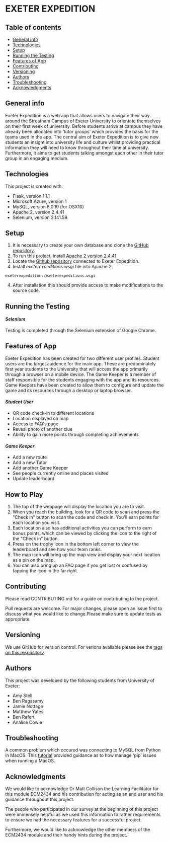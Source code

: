 # EXETER EXPEDITION

## Table of contents
* [General info](#general-info)
* [Technologies](#technologies)
* [Setup](#setup)
* [Running the Testing](#running-the-testing)
* [Features of App](#features-of-app)
* [Contributing](#contributing)
* [Versioning](#versioning)
* [Authors](#authors)
* [Troubleshooting](#troubleshooting)
* [Acknowledgments](#acknowledgments)

## General info
Exeter Expedition is a web app that allows users to navigate their way around the Streatham Campus of Exeter University to orientate themselves on their first week of university. Before students arrive at campus they have already been allocated into ‘tutor groups’ which provides the basis for the teams used in the app. The central aim of Exeter Expedition is to give new students an insight into university life and culture whilst providing practical information they will need to know throughout their time at university. Furthermore, it aims to get students talking amongst each other in their tutor group in an engaging medium. 
	
## Technologies
This project is created with:
* Flask, version 1.1.1
* Microsoft Azure, version 1 
* MySQL, version 8.0.19 (for OSX10)
* Apache 2, version 2.4.41
* Selenium, version 3.141.59

## Setup 
1. It is necessary to create your own database and clone the [GitHub repository](https://github.com/Jamie-Nottage/GroupSoftwareEngineering). 
2. To run this project, install [Apache 2 version 2.4.41](https://httpd.apache.org/download.cgi#apache24)
2. Locate the [Github repository](https://github.com/Jamie-Nottage/GroupSoftwareEngineering) connected to Exeter Expedition. 
3. Install *exeterexpeditions.wsgi* file into Apache 2 
```
exeterexpeditions/exeterexpeditions.wsgi
```
4. After installation this should provide access to make modifications to the source code.

## Running the Testing

#### *Selenium*
Testing is completed through the Selenium extension of Google Chrome. 




## Features of App
Exeter Expedition has been created for two different user profiles. Student users are the target auidence for the main app. These are predominately first year students to the University that will access the app primarily through a browser on a mobile device. The Game Keeper is a member of staff responsible for the students engaging with the app and its resources. Game Keepers have been created to allow them to configure and update the game and its resources through a desktop or laptop browser. 

#### *Student User*
* QR code check-in to different locations 
* Location displayed on map 
* Access to FAQ's page 
* Reveal photo of another clue 
* Ability to gain more points through completing achievements 

#### *Game Keeper*
* Add a new route 
* Add a new Tutor 
* Add another Game Keeper 
* See people currently online and places visited 
* Update leaderboard 

## How to Play 
1. The top of the webpage will display the location you are to visit.
2. When you reach the building, look for a QR code to scan and press the "Check in" button to scan the code and check in.
You'll earn points for each location you visit.
3. Each location also has additional activities you can perform to earn bonus points, which can be viewed by clicking the icon to the right of the "Check in" button.
4. Press on the trophy icon in the bottom left corner to view the leaderboard and see how your team ranks.
5. The map icon will bring up the map view and display your next location as a pin on the map.
6. You can also bring up an FAQ page if you get lost or confused by tapping the icon in the far right.

## Contributing
Please read CONTRIBUTING.md for a guide on contributing to the project.


Pull requests are welcome. For major changes, please open an issue first to discuss what you would like to change.Please make sure to update tests as appropriate.

## Versioning 
We use GitHub for version control. For verions avaliable please see the [tags on this respository](https://github.com/Jamie-Nottage/GroupSoftwareEngineering).

## Authors
This project was developed by the following students from University of Exeter:
* Amy Stell 
* Ben Ragasamy
* Jamie Nottage
* Matthew Yates 
* Ben Rafert
* Analise Cowie 

## Troubleshooting 
A common problem which occured was connecting to MySQL from Python in MacOS. This [tutorial](https://ruddra.com/posts/install-mysqlclient-macos/) provided guidance as to how manage 'pip' issues when running a MacOS. 

## Acknowledgments 
We would like to acknowledge Dr Matt Collison the Learning Facilitator for this module ECM2434 and his contribution for acting as an end user and his guidance throughout this project. 


The people who participated in our survey at the beginning of this project were immensely helpful as we used this information to rather requirements to ensure we had the necessary features for a successful project. 


Furthermore, we would like to acknowledge the other members of the ECM2434 module and their handy hints during the project.


